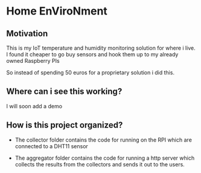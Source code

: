 # Home EnViroNment

## Motivation

This is my IoT temperature and humidity monitoring solution for where i live.
I found it cheaper to go buy sensors and hook them up to my already owned Raspberry PIs

So instead of spending 50 euros for a proprietary solution i did this.

## Where can i see this working?

I will soon add a demo

## How is this project organized?

- The collector folder contains the code for running on the RPI which are connected to a DHT11 sensor 

- The aggregator folder contains the code for running a http server which collects the results from the collectors and sends it out to the users.
